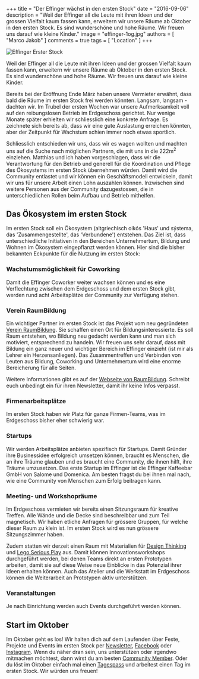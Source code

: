 +++
title = "Der Effinger wächst in den ersten Stock"
date = "2016-09-06"
description = "Weil der Effinger all die Leute mit ihren Ideen und der grossen Vielfalt kaum fassen kann, erweitern wir unsere Räume ab Oktober in den ersten Stock. Es sind wunderschöne und hohe Räume. Wir freuen uns darauf wie kleine Kinder."
image = "effinger-1og.jpg"
authors = [ "Marco Jakob" ]
comments = true
tags = [ "Location" ]
+++

![Effinger Erster Stock](effinger-1og.jpg)

<div class="lead">
  Weil der Effinger all die Leute mit ihren Ideen und der grossen Vielfalt kaum fassen kann, erweitern wir unsere Räume ab Oktober in den ersten Stock. Es sind wunderschöne und hohe Räume. Wir freuen uns darauf wie kleine Kinder.
</div>

Bereits bei der Eröffnung Ende März haben unsere Vermieter erwähnt, dass bald die Räume im ersten Stock frei werden könnten. Langsam, langsam - dachten wir. Im Trubel der ersten Wochen war unsere Aufmerksamkeit voll auf den reibungslosen Betrieb im Erdgeschoss gerichtet. Nur wenige Monate später erhielten wir schliesslich eine konkrete Anfrage. Es zeichnete sich bereits ab, dass wir eine gute Auslastung erreichen könnten, aber der Zeitpunkt für Wachstum schien immer noch etwas sportlich.

Schliesslich entschieden wir uns, dass wir es wagen wollten und machten uns auf die Suche nach möglichen Partnern, die mit uns in die 222m<sup>2</sup> einziehen. Matthias und ich haben vorgeschlagen, dass wir die Verantwortung für den Betrieb und generell für die Koordination und Pflege des Ökosystems im ersten Stock übernehmen würden. Damit wird die Community entlastet und wir können ein Geschäftsmodell entwickeln, damit wir uns für unsere Arbeit einen Lohn auszahlen können. Inzwischen sind weitere Personen aus der Community dazugestossen, die in unterschiedlichen Rollen beim Aufbau und Betrieb mithelfen.


## Das Ökosystem im ersten Stock

Im ersten Stock soll ein Ökosystem (altgriechisch oikós 'Haus' und sýstema, das 'Zusammengestellte', das 'Verbundene') entstehen. Das Ziel ist, dass unterschiedliche Initiativen in den Bereichen Unternehmertum, Bildung und Wohnen im Ökosystem eingepflanzt werden können. Hier sind die bisher bekannten Eckpunkte für die Nutzung im ersten Stock:


### Wachstumsmöglichkeit für Coworking

Damit die Effinger Coworker weiter wachsen können und es eine Verflechtung zwischen dem Erdgeschoss und dem ersten Stock gibt, werden rund acht Arbeitsplätze der Community zur Verfügung stehen.


### Verein RaumBildung

Ein wichtiger Partner im ersten Stock ist das Projekt vom neu gegründeten [Verein RaumBildung](http://www.raumbildung.ch/). Sie schaffen einen Ort für Bildungsinteressierte. Es soll Raum entstehen, wo Bildung neu gedacht werden kann und man sich motiviert, entsprechend zu handeln. Wir freuen uns sehr darauf, dass mit Bildung ein ganz neuer und wichtiger Bereich im Effinger einzieht (ist mir als Lehrer ein Herzensanliegen). Das Zusammentreffen und Verbinden von Leuten aus Bildung, Coworking und Unternehmertum wird eine enorme Bereicherung für alle Seiten.

Weitere Informationen gibt es auf der [Webseite von RaumBildung](http://www.raumbildung.ch/). Schreibt euch unbedingt ein für ihren Newsletter, damit ihr keine Infos verpasst.


### Firmenarbeitsplätze

Im ersten Stock haben wir Platz für ganze Firmen-Teams, was im Erdgeschoss bisher eher schwierig war.


### Startups

Wir werden Arbeitsplätze anbieten spezifisch für Startups. Damit Gründer ihre Businessidee erfolgreich umsetzen können, braucht es Menschen, die an ihre Träume glauben und es braucht eine Community, die ihnen hilft, ihre Träume umzusetzen. Das erste Startup im Effinger ist die Effinger Kaffeebar GmbH von Salome und Domenica. Am besten fragst du bei ihnen mal nach, wie eine Community von Menschen zum Erfolg beitragen kann.


### Meeting- und Workshopräume

Im Erdgeschoss vermieten wir bereits einen Sitzungsraum für kreative Treffen. Alle Wände und die Decke sind beschreibbar und zum Teil magnetisch. Wir haben etliche Anfragen für grössere Gruppen, für welche dieser Raum zu klein ist. Im ersten Stock wird es nun grössere Sitzungszimmer haben.

Zudem statten wir derzeit einen Raum mit Materialien für [Design Thinking](https://de.wikipedia.org/wiki/Design_Thinking) und [Lego Serious Play](https://de.wikipedia.org/wiki/Lego_Serious_Play) aus. Damit können Innovationsworkshops durchgeführt werden, bei denen Teams direkt an ersten Prototypen arbeiten, damit sie auf diese Weise neue Einblicke in das Potenzial ihrer Ideen erhalten können. Auch das Atelier und die Werkstatt im Erdgeschoss können die Weiterarbeit an Prototypen aktiv unterstützen.


### Veranstaltungen

Je nach Einrichtung werden auch Events durchgeführt werden können.


## Start im Oktober

Im Oktober geht es los! Wir halten dich auf dem Laufenden über Feste, Projekte und Events im ersten Stock per [Newsletter](http://eepurl.com/bw3j3H), [Facebook](https://www.facebook.com/effingerbern) oder [Instagram](https://www.instagram.com/effingerbern/). Wenn du näher dran sein, uns unterstützen oder irgendwo mitmachen möchtest, dann wirst du am besten [Community Member](/community/). Oder du löst im Oktober einfach mal einen [Tagespass](/coworking/#preise) und arbeitest einen Tag im ersten Stock. Wir würden uns freuen!
